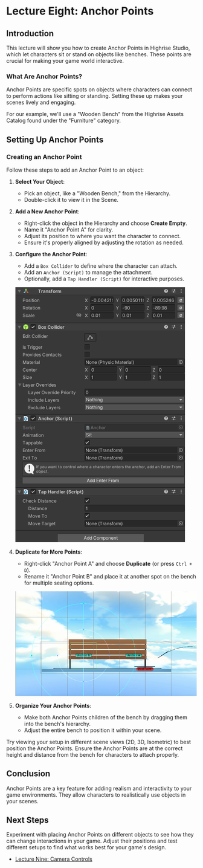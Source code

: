 # Lecture Eight: Anchor Points

## Introduction

This lecture will show you how to create Anchor Points in Highrise Studio, which let characters sit or stand on objects like benches. These points are crucial for making your game world interactive.

### What Are Anchor Points?

Anchor Points are specific spots on objects where characters can connect to perform actions like sitting or standing. Setting these up makes your scenes lively and engaging.

<Note type="info">
For our example, we'll use a "Wooden Bench" from the Highrise Assets Catalog found under the "Furniture" category.
</Note>

## Setting Up Anchor Points

### Creating an Anchor Point

Follow these steps to add an Anchor Point to an object:

1. **Select Your Object**:
   - Pick an object, like a "Wooden Bench," from the Hierarchy.
   - Double-click it to view it in the Scene.
2. **Add a New Anchor Point**:
   - Right-click the object in the Hierarchy and choose **Create Empty**.
   - Name it "Anchor Point A" for clarity.
   - Adjust its position to where you want the character to connect.
   - Ensure it's properly aligned by adjusting the rotation as needed.
3. **Configure the Anchor Point**:
   - Add a `Box Collider` to define where the character can attach.
   - Add an `Anchor (Script)` to manage the attachment.
   - Optionally, add a `Tap Handler (Script)` for interactive purposes.

   ![Anchor Components](/assets/learn/guides/studio/Lectures/anchor-components.png)

4. **Duplicate for More Points**:
   - Right-click "Anchor Point A" and choose **Duplicate** (or press `Ctrl + D`).
   - Rename it "Anchor Point B" and place it at another spot on the bench for multiple seating options.

   ![Anchor Example](/assets/learn/guides/studio/Lectures/anchor-example.png)

5. **Organize Your Anchor Points**:
   - Make both Anchor Points children of the bench by dragging them into the bench's hierarchy.
   - Adjust the entire bench to position it within your scene.

<Note type="info">
Try viewing your setup in different scene views (2D, 3D, Isometric) to best position the Anchor Points.
</Note>

<Note type="warning">
Ensure the Anchor Points are at the correct height and distance from the bench for characters to attach properly.
</Note>

## Conclusion

Anchor Points are a key feature for adding realism and interactivity to your game environments. They allow characters to realistically use objects in your scenes.

## Next Steps

Experiment with placing Anchor Points on different objects to see how they can change interactions in your game. Adjust their positions and test different setups to find what works best for your game's design.

- [Lecture Nine: Camera Controls](https://create.highrise.game/learn/studio/create/beginner-guide/lecture-nine)